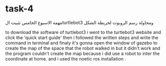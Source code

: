 # task-4
مهمة الاسبوع الخامس تثبيت الturtlebot3 ومحاولة رسم الروبوت لخريطة الشكل

to download the software of turtlebot3 i went to the turtlebot3 website and click the 'quick start guide' then i followed the written steps and write the command in terminal and finaly it's gonna open the window of gazebo to create the map of the space that the robot walked in but it didn't work and the program couldn't create the map because i did use a robot to inter the coordinate at home.
and i used the noetic ros installation .
